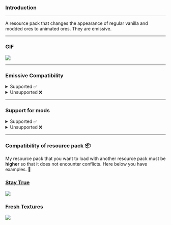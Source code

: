 ### Introduction
<hr>
A resource pack that changes the appearance of regular vanilla and modded ores to animated ores. 
They are emissive.
<hr>

### GIF
![](https://github.com/raspberrygitq/Animated-Ore/blob/main/animated.gif)
<hr>

### Emissive Compatibility

<details>
<summary>Supported ✅</summary>

* [OptiFine](https://optifine.net/downloads)¹
    * requires **Emissive Textures** to be enabled. (*The default is on*)
* [Continuity](https://modrinth.com/mod/continuity)¹
    * required [Sodium](https://modrinth.com/mod/sodium)² **0.6.0 or later** (*For now, it is in a preview version released as a beta version*)
    * required [Embeddium](https://modrinth.com/mod/embeddium)² **0.3.20 or later**, but only with [Sinytra Connector](https://modrinth.com/mod/connector)
    * required [Indium](https://modrinth.com/mod/indium)³ (only **older versions** of **Sodium than version 0.6.0**)
    * required [Lazurite](https://www.curseforge.com/minecraft/mc-mods/lazurite)³ (applies only to Forge 1.20.1. If you are using an older version of Embeddium **0.3.19 and lower**)
* [Connectedness](https://modrinth.com/mod/connectedness)¹
    * required [Embeddium](https://modrinth.com/mod/embeddium) (for action Reforgium, **only 1.19.2 and 1.18.2**)
    * required [Reforgium](https://modrinth.com/mod/reforgium)³

`¹` - Without these modifications, the resource pack will still work. It will use the resources contained in Minecraft Vanilla (*unmodified*). The only thing you won't experience is the resource pack emissive features.

`²` - The FRAPI interface has been implemented.

`³` - Mods that are required. Without them, Minecraft will not start or will crash.
</details>

<details>
<summary>Unsupported ❌</summary>

* Vanilla
    * If you are looking for a vanilla version of emissive animated ores I invite you [here](https://modrinth.com/resourcepack/animated-ore-vanilla-emissive). Project is in alpha development as it is being rolled out with the release of snapshots for a future version, **1.21.2**.
</details>
<hr>

### Support for mods

<details>
<summary>Supported ✅</summary>

* [Universal Ores](https://modrinth.com/mod/universal_ores)¹
* [Deeper and Darker](https://modrinth.com/mod/deeperdarker)¹
* [Weeping Angels](https://modrinth.com/mod/weeping-angels)¹
* [Aether](https://modrinth.com/mod/aether)¹
* [Aether Ancient](https://modrinth.com/mod/ancient-aether)¹
* More Ore Stones [[Forge](https://www.curseforge.com/minecraft/mc-mods/mores-forge)¹/[Fabric](https://modrinth.com/mod/mores)¹]
* [Alex Caves](https://modrinth.com/mod/alexs-caves)¹
* [Caves and Cliffs (backport to 1.16.5)](https://www.curseforge.com/minecraft/mc-mods/caves-and-cliffs-backport)¹
* [Gems And Crystals](https://www.curseforge.com/minecraft/mc-mods/gems-and-crystals)¹
* [Spelunkery](https://modrinth.com/mod/spelunkery)¹
* [Clay Overhaul](https://www.curseforge.com/minecraft/mc-mods/clay-overhaul)¹

`¹` - Modifications are optional.

</details>
<details>
<summary>Unsupported ❌</summary>

* [Excavated Variants](https://modrinth.com/mod/excavated_variants)
</details>
<hr>

### Compatibility of resource pack 📦
My resource pack that you want to load with another resource pack must be **higher** so that it does not encounter conflicts. Here below you have examples. 🔽

### [Stay True](https://www.curseforge.com/minecraft/texture-packs/stay-true)

![](https://i.imgur.com/AhRSIWP.png)

### [Fresh Textures](https://modrinth.com/resourcepack/fresh-textures)

![](https://i.imgur.com/LzkMrob.png)